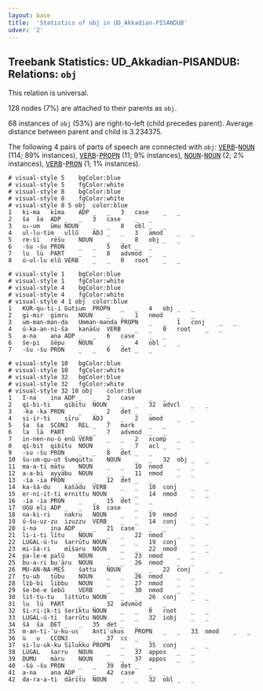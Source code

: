 ```yaml
---
layout: base
title:  'Statistics of obj in UD_Akkadian-PISANDUB'
udver: '2'
---
```


## Treebank Statistics: UD_Akkadian-PISANDUB: Relations: `obj`

This relation is universal.

128 nodes (7%) are attached to their parents as `obj`.

68 instances of `obj` (53%) are right-to-left (child precedes parent).
Average distance between parent and child is 3.234375.

The following 4 pairs of parts of speech are connected with `obj`: <tt><a href="akk_pisandub-pos-VERB.html">VERB</a></tt>-<tt><a href="akk_pisandub-pos-NOUN.html">NOUN</a></tt> (114; 89% instances), <tt><a href="akk_pisandub-pos-VERB.html">VERB</a></tt>-<tt><a href="akk_pisandub-pos-PROPN.html">PROPN</a></tt> (11; 9% instances), <tt><a href="akk_pisandub-pos-NOUN.html">NOUN</a></tt>-<tt><a href="akk_pisandub-pos-NOUN.html">NOUN</a></tt> (2; 2% instances), <tt><a href="akk_pisandub-pos-VERB.html">VERB</a></tt>-<tt><a href="akk_pisandub-pos-PRON.html">PRON</a></tt> (1; 1% instances).


~~~ conllu
# visual-style 5	bgColor:blue
# visual-style 5	fgColor:white
# visual-style 8	bgColor:blue
# visual-style 8	fgColor:white
# visual-style 8 5 obj	color:blue
1	ki-ma	kīma	ADP	_	_	3	case	_	_
2	ša	ša	ADP	_	_	3	case	_	_
3	u₄-um	ūmu	NOUN	_	_	8	obl	_	_
4	ul-lu-tim	ullû	ADJ	_	_	3	amod	_	_
5	re-ši	rēšu	NOUN	_	_	8	obj	_	_
6	-šu	-šu	PRON	_	_	5	det	_	_
7	lu	lū	PART	_	_	8	advmod	_	_
8	ú-ul-lu	elû	VERB	_	_	0	root	_	_

~~~


~~~ conllu
# visual-style 1	bgColor:blue
# visual-style 1	fgColor:white
# visual-style 4	bgColor:blue
# visual-style 4	fgColor:white
# visual-style 4 1 obj	color:blue
1	KUR-qu-ti-i	Gutium	PROPN	_	_	4	obj	_	_
2	gi-mir	gimru	NOUN	_	_	1	nmod	_	_
3	um-man-man-da	Umman-manda	PROPN	_	_	1	conj	_	_
4	ú-ka-an-ni-ša	kanāšu	VERB	_	_	0	root	_	_
5	a-na	ana	ADP	_	_	6	case	_	_
6	še-pi	šēpu	NOUN	_	_	4	obl	_	_
7	-šu	-šu	PRON	_	_	6	det	_	_

~~~


~~~ conllu
# visual-style 10	bgColor:blue
# visual-style 10	fgColor:white
# visual-style 32	bgColor:blue
# visual-style 32	fgColor:white
# visual-style 32 10 obj	color:blue
1	I-na	ina	ADP	_	_	2	case	_	_
2	qí-bi-ti	qibītu	NOUN	_	_	32	advcl	_	_
3	-ka	-ka	PRON	_	_	2	det	_	_
4	ṣi-ir-ti	ṣīru	ADJ	_	_	2	amod	_	_
5	ša	ša	SCONJ	REL	_	7	mark	_	_
6	la	lā	PART	_	_	7	advmod	_	_
7	in-nen-nu-ú	enû	VERB	_	_	2	xcomp	_	_
8	qí-bit	qibītu	NOUN	_	_	7	acl	_	_
9	-su	-šu	PRON	_	_	8	det	_	_
10	šu-um-qu-ut	šumquttu	NOUN	_	_	32	obj	_	_
11	ma-a-ti	mātu	NOUN	_	_	10	nmod	_	_
12	a-a-bi	ayyābu	NOUN	_	_	11	nmod	_	_
13	-ía	-ia	PRON	_	_	12	det	_	_
14	ka-šá-du	kašādu	VERB	_	_	10	conj	_	_
15	er-ni-it-ti	ernittu	NOUN	_	_	14	nmod	_	_
16	-ía	-ia	PRON	_	_	15	det	_	_
17	UGU	eli	ADP	_	_	18	case	_	_
18	na-ki-ri	nakru	NOUN	_	_	19	nmod	_	_
19	ú-šu-uz-zu	izuzzu	VERB	_	_	14	conj	_	_
20	i-na	ina	ADP	_	_	21	case	_	_
21	li-i-ti	lītu	NOUN	_	_	22	nmod	_	_
22	LUGAL-ú-tu	šarrūtu	NOUN	_	_	19	conj	_	_
23	mi-šá-ri	mīšaru	NOUN	_	_	22	nmod	_	_
24	pa-le-e	palû	NOUN	_	_	23	nmod	_	_
25	bu-a-ri	buʾāru	NOUN	_	_	26	nmod	_	_
26	MU-AN-NA-MEŠ	šattu	NOUN	_	_	22	conj	_	_
27	ṭu-ub	ṭūbu	NOUN	_	_	26	nmod	_	_
28	lìb-bi	libbu	NOUN	_	_	27	nmod	_	_
29	še-bé-e	šebû	VERB	_	_	30	nmod	_	_
30	lit-tu-tu	littūtu	NOUN	_	_	26	conj	_	_
31	lu	lū	PART	_	_	32	advmod	_	_
32	ši-ri-ik-ti	šeriktu	NOUN	_	_	0	root	_	_
33	LUGAL-ú-ti	šarrūtu	NOUN	_	_	32	iobj	_	_
34	šá	ša	DET	_	_	35	det	_	_
35	m-an-ti-ʾu-ku-us	Antiʾukus	PROPN	_	_	33	nmod	_	_
36	ù	u	CCONJ	_	_	37	cc	_	_
37	si-lu-uk-ku	Silukku	PROPN	_	_	35	conj	_	_
38	LUGAL	šarru	NOUN	_	_	37	appos	_	_
39	DUMU	māru	NOUN	_	_	37	appos	_	_
40	-šú	-šu	PRON	_	_	39	det	_	_
41	a-na	ana	ADP	_	_	42	case	_	_
42	da-ra-a-ti	dārītu	NOUN	_	_	32	obl	_	_

~~~


